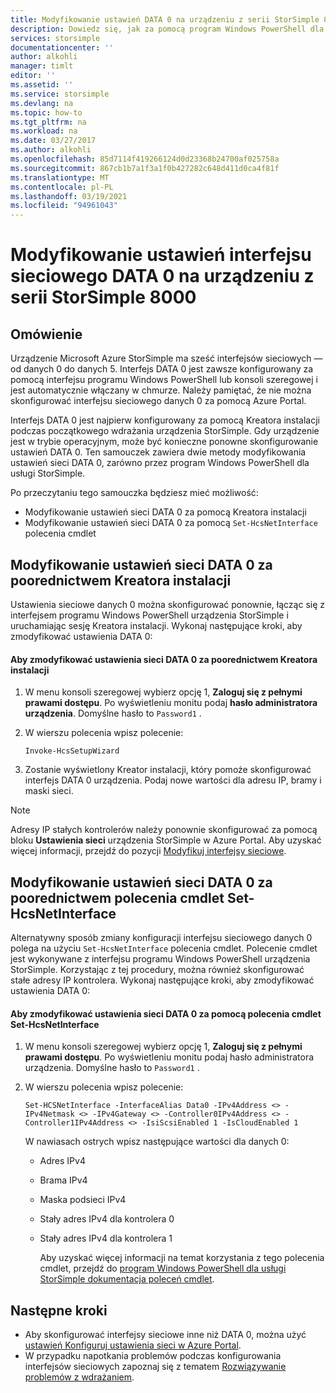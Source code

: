 ```yaml
---
title: Modyfikowanie ustawień DATA 0 na urządzeniu z serii StorSimple 8000 | Microsoft Docs
description: Dowiedz się, jak za pomocą program Windows PowerShell dla usługi StorSimple zmienić konfigurację interfejsu sieciowego danych 0 na urządzeniu StorSimple.
services: storsimple
documentationcenter: ''
author: alkohli
manager: timlt
editor: ''
ms.assetid: ''
ms.service: storsimple
ms.devlang: na
ms.topic: how-to
ms.tgt_pltfrm: na
ms.workload: na
ms.date: 03/27/2017
ms.author: alkohli
ms.openlocfilehash: 85d7114f419266124d0d23368b24700af025758a
ms.sourcegitcommit: 867cb1b7a1f3a1f0b427282c648d411d0ca4f81f
ms.translationtype: MT
ms.contentlocale: pl-PL
ms.lasthandoff: 03/19/2021
ms.locfileid: "94961043"
---
```

# <a name="modify-the-data-0-network-interface-settings-on-your-storsimple-8000-series-device"></a>Modyfikowanie ustawień interfejsu sieciowego DATA 0 na urządzeniu z serii StorSimple 8000

## <a name="overview"></a>Omówienie

Urządzenie Microsoft Azure StorSimple ma sześć interfejsów sieciowych — od danych 0 do danych 5. Interfejs DATA 0 jest zawsze konfigurowany za pomocą interfejsu programu Windows PowerShell lub konsoli szeregowej i jest automatycznie włączany w chmurze. Należy pamiętać, że nie można skonfigurować interfejsu sieciowego danych 0 za pomocą Azure Portal.

Interfejs DATA 0 jest najpierw konfigurowany za pomocą Kreatora instalacji podczas początkowego wdrażania urządzenia StorSimple. Gdy urządzenie jest w trybie operacyjnym, może być konieczne ponowne skonfigurowanie ustawień DATA 0. Ten samouczek zawiera dwie metody modyfikowania ustawień sieci DATA 0, zarówno przez program Windows PowerShell dla usługi StorSimple.

Po przeczytaniu tego samouczka będziesz mieć możliwość:

* Modyfikowanie ustawień sieci DATA 0 za pomocą Kreatora instalacji
* Modyfikowanie ustawień sieci DATA 0 za pomocą `Set-HcsNetInterface` polecenia cmdlet

## <a name="modify-data-0-network-settings-through-setup-wizard"></a>Modyfikowanie ustawień sieci DATA 0 za poorednictwem Kreatora instalacji
Ustawienia sieciowe danych 0 można skonfigurować ponownie, łącząc się z interfejsem programu Windows PowerShell urządzenia StorSimple i uruchamiając sesję Kreatora instalacji. Wykonaj następujące kroki, aby zmodyfikować ustawienia DATA 0:

#### <a name="to-modify-data-0-network-settings-through-setup-wizard"></a>Aby zmodyfikować ustawienia sieci DATA 0 za poorednictwem Kreatora instalacji
1. W menu konsoli szeregowej wybierz opcję 1, **Zaloguj się z pełnymi prawami dostępu**. Po wyświetleniu monitu podaj **hasło administratora urządzenia**. Domyślne hasło to `Password1` .
2. W wierszu polecenia wpisz polecenie:
   
    `Invoke-HcsSetupWizard`
3. Zostanie wyświetlony Kreator instalacji, który pomoże skonfigurować interfejs DATA 0 urządzenia. Podaj nowe wartości dla adresu IP, bramy i maski sieci.

> [!NOTE]
> Adresy IP stałych kontrolerów należy ponownie skonfigurować za pomocą bloku **Ustawienia sieci** urządzenia StorSimple w Azure Portal. Aby uzyskać więcej informacji, przejdź do pozycji [Modyfikuj interfejsy sieciowe](storsimple-8000-modify-device-config.md#modify-network-interfaces).

## <a name="modify-data-0-network-settings-through-set-hcsnetinterface-cmdlet"></a>Modyfikowanie ustawień sieci DATA 0 za poorednictwem polecenia cmdlet Set-HcsNetInterface
Alternatywny sposób zmiany konfiguracji interfejsu sieciowego danych 0 polega na użyciu `Set-HcsNetInterface` polecenia cmdlet. Polecenie cmdlet jest wykonywane z interfejsu programu Windows PowerShell urządzenia StorSimple. Korzystając z tej procedury, można również skonfigurować stałe adresy IP kontrolera. Wykonaj następujące kroki, aby zmodyfikować ustawienia DATA 0: 

#### <a name="to-modify-data-0-network-settings-through-the-set-hcsnetinterface-cmdlet"></a>Aby zmodyfikować ustawienia sieci DATA 0 za pomocą polecenia cmdlet Set-HcsNetInterface
1. W menu konsoli szeregowej wybierz opcję 1, **Zaloguj się z pełnymi prawami dostępu**. Po wyświetleniu monitu podaj hasło administratora urządzenia. Domyślne hasło to `Password1` .
2. W wierszu polecenia wpisz polecenie:
   
    `Set-HCSNetInterface -InterfaceAlias Data0 -IPv4Address <> -IPv4Netmask <> -IPv4Gateway <> -Controller0IPv4Address <> -Controller1IPv4Address <> -IsiScsiEnabled 1 -IsCloudEnabled 1`
   
    W nawiasach ostrych wpisz następujące wartości dla danych 0:
   
   * Adres IPv4
   * Brama IPv4
   * Maska podsieci IPv4
   * Stały adres IPv4 dla kontrolera 0
   * Stały adres IPv4 dla kontrolera 1
     
     Aby uzyskać więcej informacji na temat korzystania z tego polecenia cmdlet, przejdź do [program Windows PowerShell dla usługi StorSimple dokumentacja poleceń cmdlet](/previous-versions/windows/powershell-scripting/dn688161(v=wps.630)).

## <a name="next-steps"></a>Następne kroki
* Aby skonfigurować interfejsy sieciowe inne niż DATA 0, można użyć [ustawień Konfiguruj ustawienia sieci w Azure Portal](storsimple-8000-modify-device-config.md). 
* W przypadku napotkania problemów podczas konfigurowania interfejsów sieciowych zapoznaj się z tematem [Rozwiązywanie problemów z wdrażaniem](./storsimple-8000-troubleshoot-deployment.md).